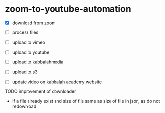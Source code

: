# zoom-to-youtube-automation

- [x] download from zoom
- [ ] process files
- [ ] upload to vimeo
- [ ] upload to youtube
- [ ] upload to kabbalahmedia
- [ ] upload to s3
- [ ] update video on kabbalah academy website


TODO improvement of downloader 
- if a file already exist and size of file same as size of file in json, as do not redownload
